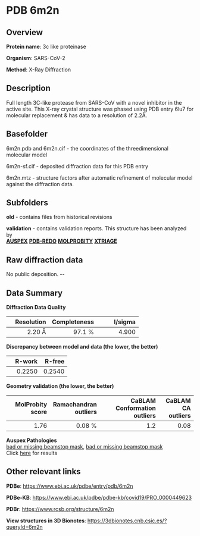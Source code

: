 # PDB 6m2n

## Overview

**Protein name**: 3c like proteinase

**Organism**: SARS-CoV-2

**Method**: X-Ray Diffraction

## Description

Full length 3C-like protease from SARS-CoV with a novel inhibitor in the active site. This X-ray crystal structure was phased using PDB entry 6lu7 for molecular replacement & has data to a resolution of 2.2Å.

## Basefolder

6m2n.pdb and 6m2n.cif - the coordinates of the threedimensional molecular model

6m2n-sf.cif - deposited diffraction data for this PDB entry

6m2n.mtz - structure factors after automatic refinement of molecular model against the diffraction data.

## Subfolders



**old** - contains files from historical revisions

**validation** - contains validation reports. This structure has been analyzed by <br>[**AUSPEX**](https://github.com/thorn-lab/coronavirus_structural_task_force/tree/master/pdb/3c_like_proteinase/SARS-CoV-2/6m2n/validation/auspex) [**PDB-REDO**](https://github.com/thorn-lab/coronavirus_structural_task_force/tree/master/pdb/3c_like_proteinase/SARS-CoV-2/6m2n/validation/pdb-redo) [**MOLPROBITY**](https://github.com/thorn-lab/coronavirus_structural_task_force/tree/master/pdb/3c_like_proteinase/SARS-CoV-2/6m2n/validation/molprobity) [**XTRIAGE**](https://github.com/thorn-lab/coronavirus_structural_task_force/blob/master/pdb/3c_like_proteinase/SARS-CoV-2/6m2n/validation/Xtriage_output.log)   



## Raw diffraction data

No public deposition. --<br> 

## Data Summary
**Diffraction Data Quality**

|   | Resolution | Completeness| I/sigma |
|---|-------------:|----------------:|--------------:|
|   |2.20 Å|97.1  %|<img width=50/>4.900|

**Discrepancy between model and data (the lower, the better)**

|   | **R-work**| **R-free**   
|---|-------------:|----------------:|           
||  0.2250|  0.2540|

**Geometry validation (the lower, the better)**

|   |**MolProbity<br>score**| **Ramachandran<br>outliers** | **CaBLAM<br>Conformation outliers** | **CaBLAM<br>CA outliers** |
|---|-------------:|----------------:|----------------:|----------------:|
||  1.76|  0.08 %|1.2|0.08|

**Auspex Pathologies**<br> [bad or missing beamstop mask](https://www.auspex.de/pathol/#2), [bad or missing beamstop mask](https://www.auspex.de/pathol/#2)<br>Click [here](https://github.com/thorn-lab/coronavirus_structural_task_force/blob/master/pdb/3c_like_proteinase/SARS-CoV-2/6m2n/validation/auspex/6m2n_auspex_comments.txt)  for results

 



## Other relevant links 
**PDBe**:  https://www.ebi.ac.uk/pdbe/entry/pdb/6m2n

**PDBe-KB**: https://www.ebi.ac.uk/pdbe/pdbe-kb/covid19/PRO_0000449623 
 
**PDBr**: https://www.rcsb.org/structure/6m2n 

**View structures in 3D Bionotes**: https://3dbionotes.cnb.csic.es/?queryId=6m2n

